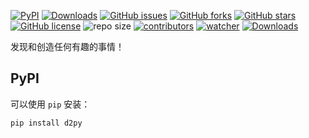 [![PyPI](https://img.shields.io/pypi/v/d2py.svg)](https://pypi.org/project/d2py/) [![Downloads](https://pepy.tech/badge/d2py/week)](https://pepy.tech/project/d2py) [![GitHub issues](https://img.shields.io/github/issues/xinetzone/d2py)](https://github.com/xinetzone/d2py/issues) [![GitHub forks](https://img.shields.io/github/forks/xinetzone/d2py)](https://github.com/xinetzone/d2py/network) [![GitHub stars](https://img.shields.io/github/stars/xinetzone/d2py)](https://github.com/xinetzone/d2py/stargazers) [![GitHub license](https://img.shields.io/github/license/xinetzone/d2py)](https://github.com/xinetzone/d2py/blob/main/LICENSE) ![repo size](https://img.shields.io/github/repo-size/xinetzone/d2py.svg) [![contributors](https://img.shields.io/github/contributors/xinetzone/d2py.svg)](https://github.com/xinetzone/d2py/graphs/contributors) [![watcher](https://img.shields.io/github/watchers/xinetzone/d2py.svg)](https://github.com/xinetzone/d2py/watchers) [![Downloads](https://pepy.tech/badge/d2py)](https://pepy.tech/project/d2py) 

发现和创造任何有趣的事情！

## PyPI

可以使用 `pip` 安装：

```sh
pip install d2py
```
